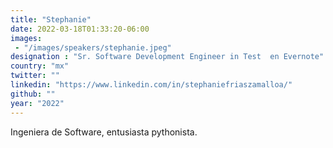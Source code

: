 ```yaml
---
title: "Stephanie"
date: 2022-03-18T01:33:20-06:00
images: 
 - "/images/speakers/stephanie.jpeg"
designation : "Sr. Software Development Engineer in Test  en Evernote"
country: "mx"
twitter: ""
linkedin: "https://www.linkedin.com/in/stephaniefriaszamalloa/"
github: ""
year: "2022"
---
```


Ingeniera de Software, entusiasta pythonista.
